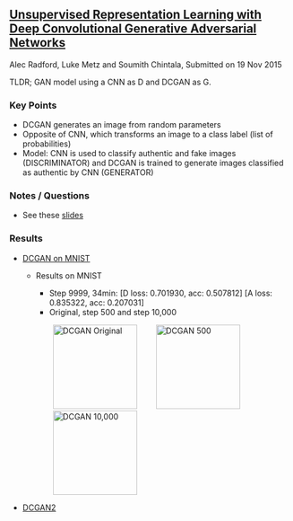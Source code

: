 ## [Unsupervised Representation Learning with Deep Convolutional Generative Adversarial Networks](https://arxiv.org/abs/1511.06434)
Alec Radford, Luke Metz and Soumith Chintala, Submitted on 19 Nov 2015

TLDR; GAN model using a CNN as D and DCGAN as G.

### Key Points
* DCGAN generates an image from random parameters
* Opposite of CNN, which transforms an image to a class label (list of probabilities)
* Model: CNN is used to classify authentic and fake images (DISCRIMINATOR) and DCGAN is trained to generate images classified as authentic by CNN (GENERATOR)

### Notes / Questions
* See these [slides](https://www.slideshare.net/enakai/dcgan-how-does-it-work)

### Results

* [DCGAN on MNIST](https://github.com/roatienza/Deep-Learning-Experiments/blob/master/Experiments/Tensorflow/GAN/dcgan_mnist.py)
   * Results on MNIST
      * Step 9999, 34min: [D loss: 0.701930, acc: 0.507812]  [A loss: 0.835322, acc: 0.207031]
      * Original, step 500 and step 10,000

      <p align="left">
        <img src="https://github.com/gcunhase/PaperNotes/blob/master/notes/imgs/dcgan_mnist.png" width="150" alt="DCGAN Original" hspace="30">
        <img src="https://github.com/gcunhase/PaperNotes/blob/master/notes/imgs/dcgan_mnist500.png" width="150" alt="DCGAN 500">
        <img src="https://github.com/gcunhase/PaperNotes/blob/master/notes/imgs/dcgan_mnist10000.png" width="150" alt="DCGAN 10,000" hspace="30">
      </p>

* [DCGAN2](https://github.com/jacobgil/keras-dcgan/blob/master/dcgan.py)

